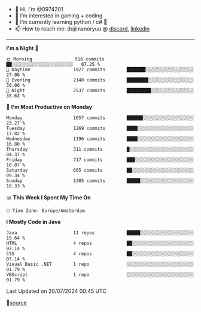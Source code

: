 - 👋 Hi, I’m @0974201
- 👀 I’m interested in gaming + coding
- 🌱 I’m currently learning python / c# 🐍
- 📫 How to reach me: dojimanoryuu @ [discord](https://discord.com "please let me know that you found me on github"), [linkedin](https://www.linkedin.com/in/sonprakiki/)  

<!---
0974201/0974201 is a ✨ special ✨ repository because its `README.md` (this file) appears on your GitHub profile.
You can click the Preview link to take a look at your changes.
--->

----
<!--START_SECTION:waka-->
**I'm a Night 🦉** 

```text
🌞 Morning                516 commits         ██░░░░░░░░░░░░░░░░░░░░░░░   07.25 % 
🌆 Daytime                1927 commits        ███████░░░░░░░░░░░░░░░░░░   27.06 % 
🌃 Evening                2140 commits        ████████░░░░░░░░░░░░░░░░░   30.06 % 
🌙 Night                  2537 commits        █████████░░░░░░░░░░░░░░░░   35.63 % 
```
📅 **I'm Most Productive on Monday** 

```text
Monday                   1657 commits        ██████░░░░░░░░░░░░░░░░░░░   23.27 % 
Tuesday                  1269 commits        ████░░░░░░░░░░░░░░░░░░░░░   17.82 % 
Wednesday                1196 commits        ████░░░░░░░░░░░░░░░░░░░░░   16.80 % 
Thursday                 311 commits         █░░░░░░░░░░░░░░░░░░░░░░░░   04.37 % 
Friday                   717 commits         ███░░░░░░░░░░░░░░░░░░░░░░   10.07 % 
Saturday                 665 commits         ██░░░░░░░░░░░░░░░░░░░░░░░   09.34 % 
Sunday                   1305 commits        █████░░░░░░░░░░░░░░░░░░░░   18.33 % 
```


📊 **This Week I Spent My Time On** 

```text
🕑︎ Time Zone: Europe/Amsterdam
```

**I Mostly Code in Java** 

```text
Java                     11 repos            █████░░░░░░░░░░░░░░░░░░░░   19.64 % 
HTML                     4 repos             ██░░░░░░░░░░░░░░░░░░░░░░░   07.14 % 
CSS                      4 repos             ██░░░░░░░░░░░░░░░░░░░░░░░   07.14 % 
Visual Basic .NET        1 repo              ░░░░░░░░░░░░░░░░░░░░░░░░░   01.79 % 
VBScript                 1 repo              ░░░░░░░░░░░░░░░░░░░░░░░░░   01.79 % 
```




 Last Updated on 20/07/2024 00:45 UTC
<!--END_SECTION:waka-->
🔗[source](https://github.com/anmol098/waka-readme-stats/)
